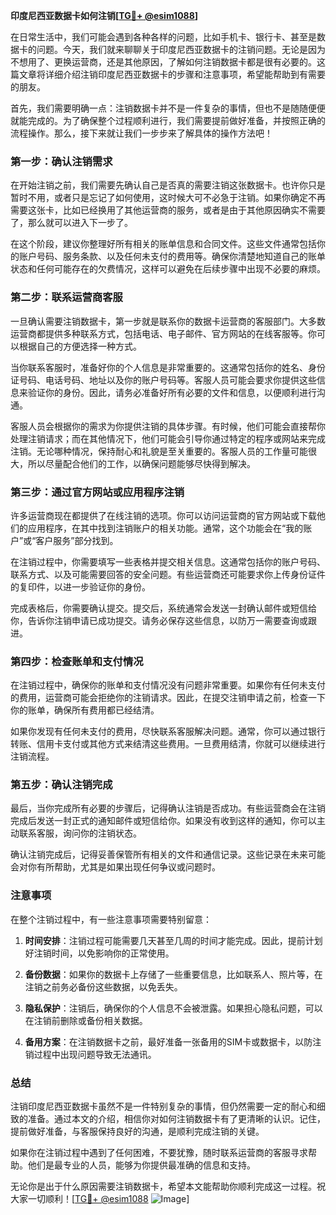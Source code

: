 **印度尼西亚数据卡如何注销[[TG💪+ @esim1088](https://t.me/s/esim1088)]**

在日常生活中，我们可能会遇到各种各样的问题，比如手机卡、银行卡、甚至是数据卡的问题。今天，我们就来聊聊关于印度尼西亚数据卡的注销问题。无论是因为不想用了、更换运营商，还是其他原因，了解如何注销数据卡都是很有必要的。这篇文章将详细介绍注销印度尼西亚数据卡的步骤和注意事项，希望能帮助到有需要的朋友。

首先，我们需要明确一点：注销数据卡并不是一件复杂的事情，但也不是随随便便就能完成的。为了确保整个过程顺利进行，我们需要提前做好准备，并按照正确的流程操作。那么，接下来就让我们一步步来了解具体的操作方法吧！

### 第一步：确认注销需求

在开始注销之前，我们需要先确认自己是否真的需要注销这张数据卡。也许你只是暂时不用，或者只是忘记了如何使用，这时候大可不必急于注销。如果你确定不再需要这张卡，比如已经换用了其他运营商的服务，或者是由于其他原因确实不需要了，那么就可以进入下一步了。

在这个阶段，建议你整理好所有相关的账单信息和合同文件。这些文件通常包括你的账户号码、服务条款、以及任何未支付的费用等。确保你清楚地知道自己的账单状态和任何可能存在的欠费情况，这样可以避免在后续步骤中出现不必要的麻烦。

### 第二步：联系运营商客服

一旦确认需要注销数据卡，第一步就是联系你的数据卡运营商的客服部门。大多数运营商都提供多种联系方式，包括电话、电子邮件、官方网站的在线客服等。你可以根据自己的方便选择一种方式。

当你联系客服时，准备好你的个人信息是非常重要的。这通常包括你的姓名、身份证号码、电话号码、地址以及你的账户号码等。客服人员可能会要求你提供这些信息来验证你的身份。因此，请务必准备好所有必要的文件和信息，以便顺利进行沟通。

客服人员会根据你的需求为你提供注销的具体步骤。有时候，他们可能会直接帮你处理注销请求；而在其他情况下，他们可能会引导你通过特定的程序或网站来完成注销。无论哪种情况，保持耐心和礼貌是至关重要的。客服人员的工作量可能很大，所以尽量配合他们的工作，以确保问题能够尽快得到解决。

### 第三步：通过官方网站或应用程序注销

许多运营商现在都提供了在线注销的选项。你可以访问运营商的官方网站或下载他们的应用程序，在其中找到注销账户的相关功能。通常，这个功能会在“我的账户”或“客户服务”部分找到。

在注销过程中，你需要填写一些表格并提交相关信息。这通常包括你的账户号码、联系方式、以及可能需要回答的安全问题。有些运营商还可能要求你上传身份证件的复印件，以进一步验证你的身份。

完成表格后，你需要确认提交。提交后，系统通常会发送一封确认邮件或短信给你，告诉你注销申请已成功提交。请务必保存这些信息，以防万一需要查询或跟进。

### 第四步：检查账单和支付情况

在注销过程中，确保你的账单和支付情况没有问题非常重要。如果你有任何未支付的费用，运营商可能会拒绝你的注销请求。因此，在提交注销申请之前，检查一下你的账单，确保所有费用都已经结清。

如果你发现有任何未支付的费用，尽快联系客服解决问题。通常，你可以通过银行转账、信用卡支付或其他方式来结清这些费用。一旦费用结清，你就可以继续进行注销流程。

### 第五步：确认注销完成

最后，当你完成所有必要的步骤后，记得确认注销是否成功。有些运营商会在注销完成后发送一封正式的通知邮件或短信给你。如果没有收到这样的通知，你可以主动联系客服，询问你的注销状态。

确认注销完成后，记得妥善保管所有相关的文件和通信记录。这些记录在未来可能会对你有所帮助，尤其是如果出现任何争议或问题时。

### 注意事项

在整个注销过程中，有一些注意事项需要特别留意：

1. **时间安排**：注销过程可能需要几天甚至几周的时间才能完成。因此，提前计划好注销时间，以免影响你的正常使用。
   
2. **备份数据**：如果你的数据卡上存储了一些重要信息，比如联系人、照片等，在注销之前务必备份这些数据，以免丢失。

3. **隐私保护**：注销后，确保你的个人信息不会被泄露。如果担心隐私问题，可以在注销前删除或备份相关数据。

4. **备用方案**：在注销数据卡之前，最好准备一张备用的SIM卡或数据卡，以防注销过程中出现问题导致无法通讯。

### 总结

注销印度尼西亚数据卡虽然不是一件特别复杂的事情，但仍然需要一定的耐心和细致的准备。通过本文的介绍，相信你对如何注销数据卡有了更清晰的认识。记住，提前做好准备，与客服保持良好的沟通，是顺利完成注销的关键。

如果你在注销过程中遇到了任何困难，不要犹豫，随时联系运营商的客服寻求帮助。他们是最专业的人员，能够为你提供最准确的信息和支持。

无论你是出于什么原因需要注销数据卡，希望本文能帮助你顺利完成这一过程。祝大家一切顺利！[[TG💪+ @esim1088](https://t.me/s/esim1088) ![Image](https://i.postimg.cc/4NQfJmqS/Snipaste-2025-05-13-00-14-12.png)]
